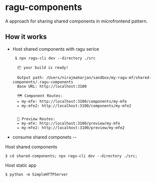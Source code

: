 # ragu-components
A approach for sharing shared components in microfrontend pattern.

## How it works
- Host shared components with ragu serice
  ```
   $ npx ragu-cli dev --directory ./src
   
    📦 your build is ready!

    Output path: /Users/nirajmaharjan/sandbox/my-ragu-mf/shared-components/.ragu-components
    Base URL: http://localhost:3100

    🗺 Component Routes:
    ▸ my-mfe: http://localhost:3100/components/my-mfe
    ▸ my-mfe2: http://localhost:3100/components/my-mfe2


    🔭 Preview Routes:
    ▸ my-mfe: http://localhost:3100/preview/my-mfe
    ▸ my-mfe2: http://localhost:3100/preview/my-mfe2
  ```
  
- consume shared componets 
  --  <ragu-framework src="http://localhost:3100/preview/my-mfe?name=World"/>

Host shared components
```
$ cd shared-components; npx ragu-cli dev --directory ./src;
```

Host static app
```
$ python -m SimpleHTTPServer
```

